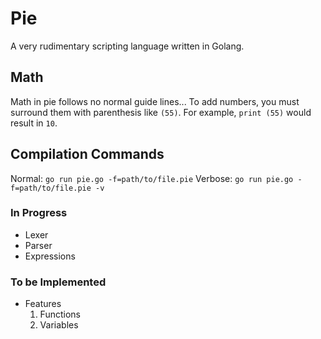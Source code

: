 # Pie
A very rudimentary scripting language written in Golang.

## Math
Math in pie follows no normal guide lines... To add numbers, you must surround them with parenthesis like `(55)`. For example, `print (55)` would result in `10`.

## Compilation Commands
Normal: `go run pie.go -f=path/to/file.pie`
Verbose: `go run pie.go -f=path/to/file.pie -v`

### In Progress
- Lexer
- Parser
- Expressions

### To be Implemented
- Features
  1. Functions
  2. Variables
